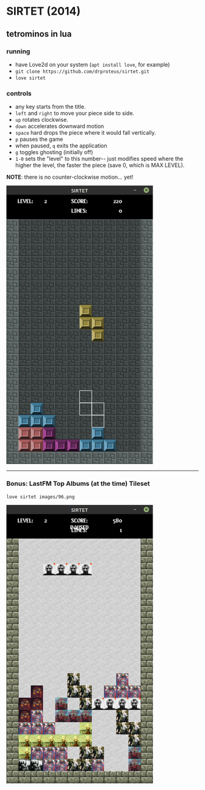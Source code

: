# SIRTET (2014)
## tetrominos in lua

### running
* have Love2d on your system (`apt install love`, for example)
* `git clone https://github.com/drproteus/sirtet.git`
* `love sirtet`

### controls
* any key starts from the title.
* `left` and `right` to move your piece side to side.
* `up` rotates clockwise.
* `down` accelerates downward motion
* `space` hard drops the piece where it would fall vertically.
* `p` pauses the game
* when paused, `q` exits the application
* `g` toggles ghosting (initially off)
* `1-0` sets the "level" to this number-- just modifies speed where the higher the level, the faster the piece (save 0, which is MAX LEVEL).

**NOTE**: there is no counter-clockwise motion... yet!

![screen1](screenshots/screen1.png)

---

### Bonus: LastFM Top Albums (at the time) Tileset
```
love sirtet images/96.png
```
![screen96](screenshots/screen96.png)
